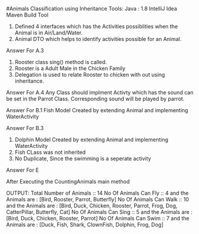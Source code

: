 #Animals Classification using Inheritance
Tools:
    Java : 1.8
    IntelliJ Idea
    Maven Build Tool

1) Defined 4 interfaces which has the Activities possiblities when the Animal is in Air/Land/Water.
2) Animal DTO which helps to identify activities possible for an Animal.


Answer For A.3
1. Rooster class sing() method is called.
2. Rooster is a Adult Male in the Chicken Family
3. Delegation is used to relate Rooster to chicken with out using inheritance.



Answer For A.4
Any Class should implment Activty which has the sound can be set in the Parrot Class. Corresponding sound will be played by parrot.


Answer For B.1
Fish Model Created by extending Animal and implementing WaterActivity


Answer For B.3
1) Dolphin Model Created by extending Animal and implementing WaterActivity
2) Fish CLass was not inherited
3) No Duplicate, Since the swimming is a seperate activity


Answer For E

After Executing the CountingAnimals main method

OUTPUT:
Total Number of Animals :: 14
No Of Animals Can Fly :: 4 and the Animals are : [Bird, Rooster, Parrot, Butterfly]
No Of Animals Can Walk :: 10 and the Animals are : [Bird, Duck, Chicken, Rooster, Parrot, Frog, Dog, CatterPillar, Butterfly, Cat]
No Of Animals Can Sing :: 5 and the Animals are : [Bird, Duck, Chicken, Rooster, Parrot]
No Of Animals Can Swim :: 7 and the Animals are : [Duck, Fish, Shark, ClownFish, Dolphin, Frog, Dog]

